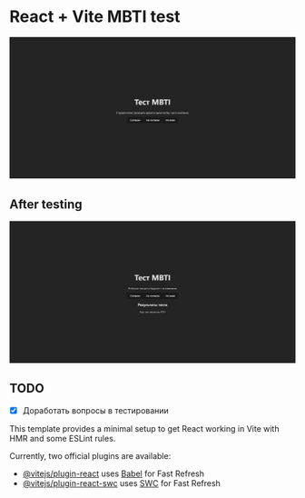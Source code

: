 # React + Vite MBTI test

![](./public/docs/imgs/testing.png)

## After testing

![](./public/docs/imgs/after_testing.png)


## TODO

- [x] Доработать вопросы в тестировании

This template provides a minimal setup to get React working in Vite with HMR and some ESLint rules.

Currently, two official plugins are available:

- [@vitejs/plugin-react](https://github.com/vitejs/vite-plugin-react/blob/main/packages/plugin-react/README.md) uses [Babel](https://babeljs.io/) for Fast Refresh
- [@vitejs/plugin-react-swc](https://github.com/vitejs/vite-plugin-react-swc) uses [SWC](https://swc.rs/) for Fast Refresh

